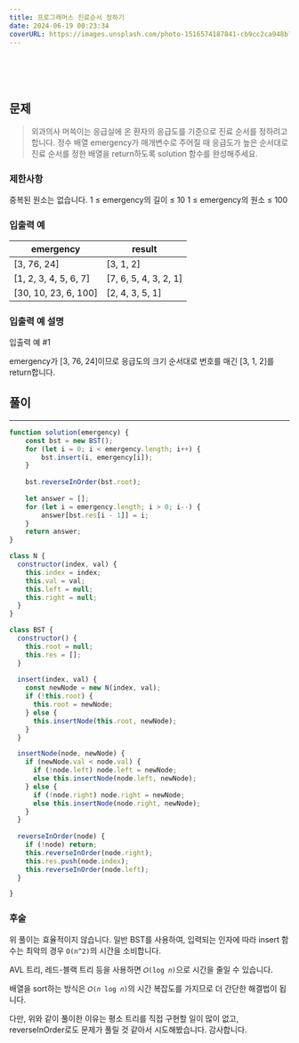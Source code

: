 ```yaml
---
title: 프로그래머스 진료순서 정하기
date: 2024-06-19 00:23:34
coverURL: https://images.unsplash.com/photo-1516574187841-cb9cc2ca948b?q=80&w=2940&auto=format&fit=crop&ixlib=rb-4.0.3&ixid=M3wxMjA3fDB8MHxwaG90by1wYWdlfHx8fGVufDB8fHx8fA%3D%3D
---
```

<br />
<br />
<br />

## 문제

> 외과의사 머쓱이는 응급실에 온 환자의 응급도를 기준으로 진료 순서를 정하려고 합니다. 정수 배열 emergency가 매개변수로 주어질 때 응급도가 높은 순서대로 진료 순서를 정한 배열을 return하도록 solution 함수를 완성해주세요.

### 제한사항

중복된 원소는 없습니다.
1 ≤ emergency의 길이 ≤ 10
1 ≤ emergency의 원소 ≤ 100

### 입출력 예

| emergency            | result           |
|----------------------|------------------|
| [3, 76, 24]          | [3, 1, 2]        |
| [1, 2, 3, 4, 5, 6, 7]| [7, 6, 5, 4, 3, 2, 1] |
| [30, 10, 23, 6, 100] | [2, 4, 3, 5, 1]  |


### 입출력 예 설명
입출력 예 #1

emergency가 [3, 76, 24]이므로 응급도의 크기 순서대로 번호를 매긴 [3, 1, 2]를 return합니다.

## 풀이
---

```js
function solution(emergency) {
    const bst = new BST();
    for (let i = 0; i < emergency.length; i++) {
        bst.insert(i, emergency[i]);
    }
    
    bst.reverseInOrder(bst.root);
    
    let answer = [];
    for (let i = emergency.length; i > 0; i--) {
        answer[bst.res[i - 1]] = i;
    }
    return answer;
}

class N {
  constructor(index, val) {
    this.index = index;
    this.val = val;
    this.left = null;
    this.right = null;
  }
}

class BST {
  constructor() {
    this.root = null;
    this.res = [];
  }
    
  insert(index, val) {
    const newNode = new N(index, val);
    if (!this.root) {
      this.root = newNode;
    } else {
      this.insertNode(this.root, newNode);
    }
  }

  insertNode(node, newNode) {
    if (newNode.val < node.val) {
      if (!node.left) node.left = newNode;
      else this.insertNode(node.left, newNode);
    } else {
      if (!node.right) node.right = newNode;
      else this.insertNode(node.right, newNode);
    }
  }
    
  reverseInOrder(node) {
    if (!node) return;
    this.reverseInOrder(node.right);
    this.res.push(node.index);
    this.reverseInOrder(node.left);
  }

}
```


### 후술

위 풀이는 효율적이지 않습니다. 일반 BST를 사용하여, 입력되는 인자에 따라 insert 함수는 최악의 경우 
`O(n^2)`의 시간을 소비합니다. 

AVL 트리, 레드-블랙 트리 등을 사용하면 
`𝑂(log 𝑛)`으로 시간을 줄일 수 있습니다.


배열을 sort하는 방식은 
`𝑂(𝑛 log 𝑛)`의 시간 복잡도를 가지므로 더 간단한 해결법이 됩니다.

다만, 위와 같이 풀이한 이유는 평소 트리를 직접 구현할 일이 많이 없고, reverseInOrder로도 문제가 풀릴 것 같아서 시도해봤습니다. 감사합니다.
